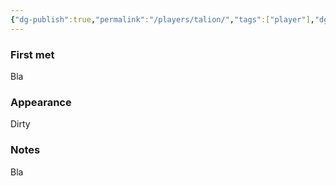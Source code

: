 ```yaml
---
{"dg-publish":true,"permalink":"/players/talion/","tags":["player"],"dgShowLocalGraph":true,"noteIcon":"player","created":"2023-12-30T13:33:07.716+01:00","updated":"2024-01-10T00:17:08.513+01:00"}
---
```


### First met
Bla
### Appearance
Dirty
### Notes
Bla